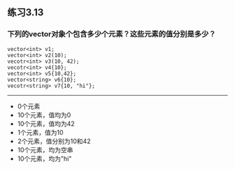 ## 练习3.13
### 下列的vector对象个包含多少个元素？这些元素的值分别是多少？
    vector<int> v1;
    vector<int> v2(10);
    vecotr<int> v3(10, 42);
    vecotr<int> v4{10};
    vector<int> v5{10,42};
    vector<string> v6{10};
    vecotr<string> v7{10, "hi"};
***
* 0个元素
* 10个元素，值均为0
* 10个元素，值均为42
* 1个元素，值为10
* 2个元素，值分别为10和42
* 10个元素，均为空串
* 10个元素，均为"hi"